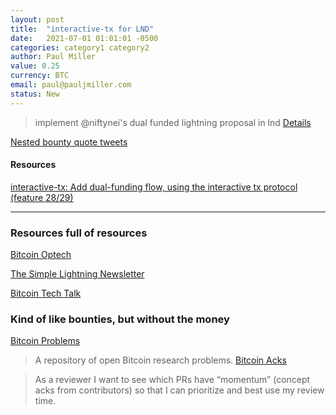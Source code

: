 ```yaml
---
layout: post
title:  "interactive-tx for LND"
date:   2021-07-01 01:01:01 -0500
categories: category1 category2
author: Paul Miller
value: 0.25
currency: BTC
email: paul@pauljmiller.com
status: New
---
```


> implement @niftynei's dual funded lightning proposal in lnd
[Details](https://twitter.com/benthecarman/status/1402079118653526018)

[Nested bounty quote tweets](https://twitter.com/dergigi/status/1402558284394123265)

#### Resources

[interactive-tx: Add dual-funding flow, using the interactive tx protocol (feature 28/29)](https://github.com/lightning/bolts/pull/851)

---

### Resources full of resources

[Bitcoin Optech](https://bitcoinops.org)

[The Simple Lightning Newsletter](https://simplelightning.com)

[Bitcoin Tech Talk](https://jimmysong.substack.com)


### Kind of like bounties, but without the money

[Bitcoin Problems](https://bitcoinproblems.org)

> A repository of open Bitcoin research problems.
[Bitcoin Acks](https://bitcoinacks.com)

> As a reviewer I want to see which PRs have “momentum” (concept acks from contributors) so that I can prioritize and best use my review time.
